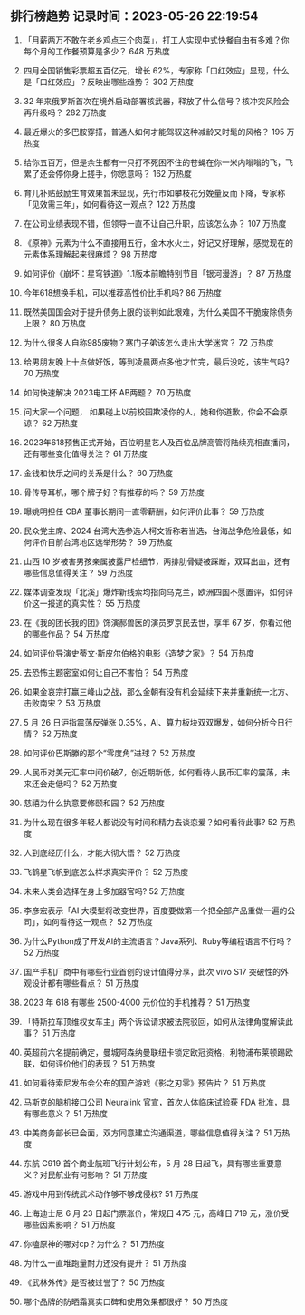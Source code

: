 
## 排行榜趋势 记录时间：2023-05-26 22:19:54
  
  1. 「月薪两万不敢在老乡鸡点三个肉菜」，打工人实现中式快餐自由有多难？你每个月的工作餐预算是多少？ 648 万热度
    
  2. 四月全国销售彩票超五百亿元，增长 62%，专家称「口红效应」显现，什么是「口红效应」？反映出哪些趋势？ 302 万热度
    
  3. 32 年来俄罗斯首次在境外启动部署核武器，释放了什么信号？核冲突风险会再升级吗？ 282 万热度
    
  4. 最近爆火的多巴胺穿搭，普通人如何才能驾驭这种减龄又时髦的风格？ 195 万热度
    
  5. 给你五百万，但是余生都有一只打不死困不住的苍蝇在你一米内嗡嗡的飞，飞累了还会停你身上搓手，你愿意吗？ 162 万热度
    
  6. 育儿补贴鼓励生育效果暂未显现，先行市如攀枝花分娩量反而下降，专家称「见效需三年」，如何看待这一观点？ 122 万热度
    
  7. 在公司业绩表现不错，但领导一直不让自己升职，应该怎么办？ 107 万热度
    
  8. 《原神》元素为什么不直接用五行，金木水火土，好记又好理解，感觉现在的元素体系理解起来很麻烦？ 98 万热度
    
  9. 如何评价《崩坏：星穹铁道》1.1版本前瞻特别节目「银河漫游」？ 87 万热度
    
  10. 今年618想换手机，可以推荐高性价比手机吗? 86 万热度
    
  11. 既然美国国会对于提升债务上限的谈判如此艰难，为什么美国不干脆废除债务上限？ 80 万热度
    
  12. 为什么很多人自称985废物？寒门子弟该怎么走出大学迷宫？ 72 万热度
    
  13. 给男朋友晚上十点做好饭，等到凌晨两点多他才忙完，最后没吃，该生气吗? 70 万热度
    
  14. 如何快速解决 2023电工杯 AB两题？ 70 万热度
    
  15. 问大家一个问题， 如果碰上以前校园欺凌你的人，她和你道歉，你会不会原谅？ 62 万热度
    
  16. 2023年618预售正式开始，百位明星艺人及百位品牌高管将陆续亮相直播间，还有哪些变化值得关注？ 61 万热度
    
  17. 金钱和快乐之间的关系是什么？ 60 万热度
    
  18. 骨传导耳机，哪个牌子好？有推荐的吗？ 59 万热度
    
  19. 曝姚明担任 CBA 董事长期间一直零薪酬，如何评价此事？ 59 万热度
    
  20. 民众党主席、2024 台湾大选参选人柯文哲称若当选，台海战争危险最低，如何评价目前台湾地区选举形势？ 59 万热度
    
  21. 山西 10 岁被害男孩亲属披露尸检细节，两排肋骨疑被踩断，双耳出血，还有哪些信息值得关注？ 59 万热度
    
  22. 媒体调查发现「北溪」爆炸新线索均指向乌克兰，欧洲四国不愿置评，如何评价这一报道的真实性？ 55 万热度
    
  23. 在《我的团长我的团》饰演郝兽医的演员罗京民去世，享年 67 岁，你看过他的哪些作品？ 54 万热度
    
  24. 如何评价导演史蒂文·斯皮尔伯格的电影《造梦之家》？ 54 万热度
    
  25. 去恐怖主题密室如何让自己不害怕？ 54 万热度
    
  26. 如果金哀宗打赢三峰山之战，那么金朝有没有机会延续下来并重新统一北方、击败南宋？ 53 万热度
    
  27. 5 月 26 日沪指震荡反弹涨 0.35%，AI、算力板块双双爆发，如何分析今日行情？ 52 万热度
    
  28. 如何评价巴斯滕的那个“零度角”进球？ 52 万热度
    
  29. 人民币对美元汇率中间价破7，创近期新低，如何看待人民币汇率的震荡，未来还会走低吗？ 52 万热度
    
  30. 慈禧为什么执意要修颐和园？ 52 万热度
    
  31. 为什么现在很多年轻人都说没有时间和精力去谈恋爱？如何看待此事? 52 万热度
    
  32. 人到底经历什么，才能大彻大悟？ 52 万热度
    
  33. 飞鹤星飞帆到底怎么样求真实评价？ 52 万热度
    
  34. 未来人类会选择在身上多加器官吗? 52 万热度
    
  35. 李彦宏表示「AI 大模型将改变世界，百度要做第一个把全部产品重做一遍的公司」，如何看待这一观点？ 52 万热度
    
  36. 为什么Python成了开发AI的主流语言？Java系列、Ruby等编程语言不行吗？ 52 万热度
    
  37. 国产手机厂商中有哪些行业首创的设计值得分享，此次 vivo S17 突破性的外观设计都有哪些看点？ 51 万热度
    
  38. 2023 年 618 有哪些 2500-4000 元价位的手机推荐？ 51 万热度
    
  39. 「特斯拉车顶维权女车主」两个诉讼请求被法院驳回，如何从法律角度解读此事？ 51 万热度
    
  40. 英超前六名提前确定，曼城阿森纳曼联纽卡锁定欧冠资格，利物浦布莱顿踢欧联，如何评价他们的表现？ 51 万热度
    
  41. 如何看待索尼发布会公布的国产游戏《影之刃零》预告片？ 51 万热度
    
  42. 马斯克的脑机接口公司 Neuralink 官宣，首次人体临床试验获 FDA 批准，具有哪些意义？ 51 万热度
    
  43. 中美商务部长已会面，双方同意建立沟通渠道，哪些信息值得关注？ 51 万热度
    
  44. 东航 C919 首个商业航班飞行计划公布，5 月 28 日起飞，具有哪些重要意义？对民航业有何影响？ 51 万热度
    
  45. 游戏中用到传统武术动作够不够成侵权? 51 万热度
    
  46. 上海迪士尼 6 月 23 日起门票涨价，常规日 475 元，高峰日 719 元，涨价受哪些因素影响？ 51 万热度
    
  47. 你嗑原神的哪对cp？为什么？ 51 万热度
    
  48. 为什么一直堆跑量耐力还没有提升？ 51 万热度
    
  49. 《武林外传》是否被过誉了？ 50 万热度
    
  50. 哪个品牌的防晒霜真实口碑和使用效果都很好？ 50 万热度
    